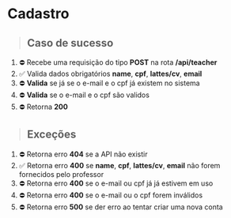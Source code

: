 # Cadastro

> ## Caso de sucesso

1. ⛔️ Recebe uma requisição do tipo **POST** na rota **/api/teacher**
2. ✅ Valida dados obrigatórios **name**, **cpf**, **lattes/cv**, **email**
3. ⛔️ **Valida** se já se o e-mail e o cpf já existem no sistema
4. ⛔️ **Valida** se o e-mail e o cpf são validos
5. ⛔️ Retorna **200**

> ## Exceções

1. ⛔️ Retorna erro **404** se a API não existir
2. ✅ Retorna erro **400** se **name**, **cpf**, **lattes/cv**, **email** não forem fornecidos pelo professor
3. ⛔️ Retorna erro **400** se o e-mail ou cpf já já estivem em uso
4. ⛔️ Retorna erro **400** se o e-mail ou o  cpf forem inválidos
5. ⛔️ Retorna erro **500** se der erro ao tentar criar uma nova conta

<!-- ✅ ⛔️ -->
